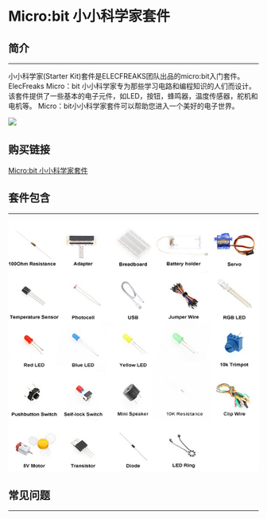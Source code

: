 # Micro:bit 小小科学家套件 

## 简介
---
小小科学家(Starter Kit)套件是ELECFREAKS团队出品的micro:bit入门套件。  
ElecFreaks Micro：bit 小小科学家专为那些学习电路和编程知识的人们而设计。 该套件提供了一些基本的电子元件，如LED，按钮，蜂鸣器，温度传感器，舵机和电机等。
Micro：bit小小科学家套件可以帮助您进入一个美好的电子世界。

![](https://raw.githubusercontent.com/elecfreaks/learn-cn/master/microbitKit/Starter_Kit/images/starter_kit_01.jpg)

## 购买链接
[Micro:bit 小小科学家套件](https://item.taobao.com/item.htm?ft=t&id=597096675822)


## 套件包含
---
![](./images/NJPB9qt.jpg)

## 常见问题
---
